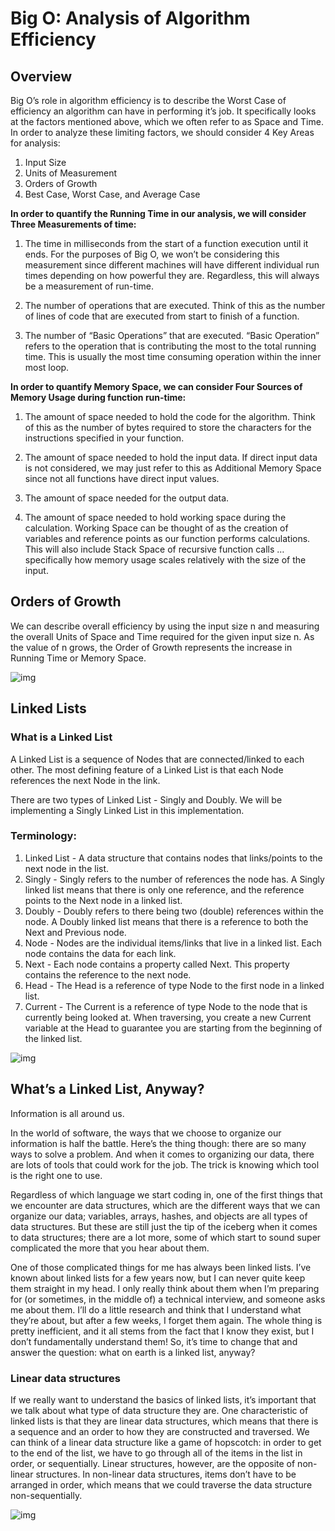 # Big O: Analysis of Algorithm Efficiency 

## Overview
Big O’s role in algorithm efficiency is to describe the Worst Case of efficiency an algorithm can have in performing it’s job. It specifically looks at the factors mentioned above, which we often refer to as Space and Time. In order to analyze these limiting factors, we should consider 4 Key Areas for analysis:

1. Input Size
2. Units of Measurement
3. Orders of Growth
4. Best Case, Worst Case, and Average Case

**In order to quantify the Running Time in our analysis, we will consider Three Measurements of time:**

1. The time in milliseconds from the start of a function execution until it ends.
For the purposes of Big O, we won’t be considering this measurement since different machines will have different individual run times depending on how powerful they are. Regardless, this will always be a measurement of run-time.

2. The number of operations that are executed.
Think of this as the number of lines of code that are executed from start to finish of a function.

3. The number of “Basic Operations” that are executed.
“Basic Operation” refers to the operation that is contributing the most to the total running time. This is usually the most time consuming operation within the inner most loop.


**In order to quantify Memory Space, we can consider Four Sources of Memory Usage during function run-time:**

1. The amount of space needed to hold the code for the algorithm.
Think of this as the number of bytes required to store the characters for the instructions specified in your function.

2. The amount of space needed to hold the input data.
If direct input data is not considered, we may just refer to this as Additional Memory Space since not all functions have direct input values.

3. The amount of space needed for the output data.
4. The amount of space needed to hold working space during the calculation.
Working Space can be thought of as the creation of variables and reference points as our function performs calculations. This will also include Stack Space of recursive function calls … specifically how memory usage scales relatively with the size of the input.


## Orders of Growth

We can describe overall efficiency by using the input size n and measuring the overall Units of Space and Time required for the given input size n. As the value of n grows, the Order of Growth represents the increase in Running Time or Memory Space.


![img](https://codefellows.github.io/common_curriculum/data_structures_and_algorithms/Code_401/class-05/resources/images/OrdersOfGrowth.png)


## Linked Lists 

### What is a Linked List 

A Linked List is a sequence of Nodes that are connected/linked to each other. The most defining feature of a Linked List is that each Node references the next Node in the link.

There are two types of Linked List - Singly and Doubly. We will be implementing a Singly Linked List in this implementation.

### Terminology: 

1. Linked List - A data structure that contains nodes that links/points to the next node in the list.
2. Singly - Singly refers to the number of references the node has. A Singly linked list means that there is only one reference, and the reference points to the Next node in a linked list.
3. Doubly - Doubly refers to there being two (double) references within the node. A Doubly linked list means that there is a reference to both the Next and Previous node.
4. Node - Nodes are the individual items/links that live in a linked list. Each node contains the data for each link.
5. Next - Each node contains a property called Next. This property contains the reference to the next node.
6. Head - The Head is a reference of type Node to the first node in a linked list.
7. Current - The Current is a reference of type Node to the node that is currently being looked at. When traversing, you create a new Current variable at the Head to guarantee you are starting from the beginning of the linked list.

![img](https://codefellows.github.io/common_curriculum/data_structures_and_algorithms/Code_401/class-05/resources/images/LinkedList1.PNG)

## What’s a Linked List, Anyway? 

Information is all around us.

In the world of software, the ways that we choose to organize our information is half the battle. Here’s the thing though: there are so many ways to solve a problem. And when it comes to organizing our data, there are lots of tools that could work for the job. The trick is knowing which tool is the right one to use.

Regardless of which language we start coding in, one of the first things that we encounter are data structures, which are the different ways that we can organize our data; variables, arrays, hashes, and objects are all types of data structures. But these are still just the tip of the iceberg when it comes to data structures; there are a lot more, some of which start to sound super complicated the more that you hear about them.

One of those complicated things for me has always been linked lists. I’ve known about linked lists for a few years now, but I can never quite keep them straight in my head. I only really think about them when I’m preparing for (or sometimes, in the middle of) a technical interview, and someone asks me about them. I’ll do a little research and think that I understand what they’re about, but after a few weeks, I forget them again. The whole thing is pretty inefficient, and it all stems from the fact that I know they exist, but I don’t fundamentally understand them! So, it’s time to change that and answer the question: what on earth is a linked list, anyway?

### Linear data structures

If we really want to understand the basics of linked lists, it’s important that we talk about what type of data structure they are.
One characteristic of linked lists is that they are linear data structures, which means that there is a sequence and an order to how they are constructed and traversed. We can think of a linear data structure like a game of hopscotch: in order to get to the end of the list, we have to go through all of the items in the list in order, or sequentially. Linear structures, however, are the opposite of non-linear structures. In non-linear data structures, items don’t have to be arranged in order, which means that we could traverse the data structure non-sequentially.

![img](https://miro.medium.com/max/875/1*Xokk6XOjWyIGCBujkJsCzQ.jpeg)